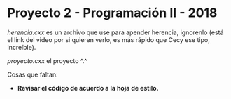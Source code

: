 # Proyecto 2 - Programación II - 2018

*herencia.cxx* es un archivo que use para apender herencia, ignorenlo (está el link del video por si quieren verlo, es más rápido que Cecy ese tipo, increíble).

*proyecto.cxx* el proyecto ^.^

Cosas que faltan:
- **Revisar el código de acuerdo a la hoja de estilo.**
